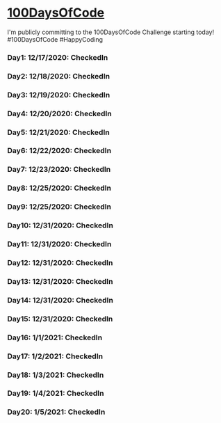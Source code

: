# [100DaysOfCode](https://www.100daysofcode.com/)

I'm publicly committing to the 100DaysOfCode Challenge starting today!
#100DaysOfCode #HappyCoding

### Day1: 12/17/2020: CheckedIn
### Day2: 12/18/2020: CheckedIn
### Day3: 12/19/2020: CheckedIn
### Day4: 12/20/2020: CheckedIn
### Day5: 12/21/2020: CheckedIn
### Day6: 12/22/2020: CheckedIn
### Day7: 12/23/2020: CheckedIn
### Day8: 12/25/2020: CheckedIn
### Day9: 12/25/2020: CheckedIn
### Day10: 12/31/2020: CheckedIn
### Day11: 12/31/2020: CheckedIn
### Day12: 12/31/2020: CheckedIn
### Day13: 12/31/2020: CheckedIn
### Day14: 12/31/2020: CheckedIn
### Day15: 12/31/2020: CheckedIn
### Day16: 1/1/2021: CheckedIn
### Day17: 1/2/2021: CheckedIn
### Day18: 1/3/2021: CheckedIn
### Day19: 1/4/2021: CheckedIn
### Day20: 1/5/2021: CheckedIn
